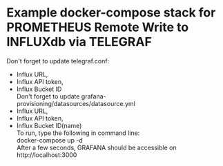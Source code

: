 # Example docker-compose stack for PROMETHEUS Remote Write to INFLUXdb via TELEGRAF  
Don't forget to update telegraf.conf:
- Influx URL, 
- Influx API token, 
- Influx Bucket ID  
Don't forget to update grafana-provisioning/datasources/datasource.yml
- Influx URL, 
- Influx API token, 
- Influx Bucket ID(name)  
To run, type the following in command line:  
    docker-compose up -d  
After a few seconds, GRAFANA should be accessible on http://localhost:3000